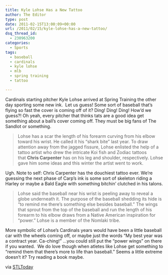 ```yaml
---
title: Kyle Lohse Has a New Tattoo
author: The Editor
type: post
date: 2011-02-15T13:00:09+00:00
url: /2011/02/15/kyle-lohse-has-a-new-tattoo/
dsq_thread_id:
  - 230963200
categories:
  - Sports
tags:
  - baseball
  - cardinals
  - kyle lohse
  - mlb
  - spring training
  - tattoo

---
```

[<img class="alignright size-full wp-image-8953" title="kyle_lohse_tattoo" src="http://media.punchingkitty.com/wordpress/2011/02/kyle_lohse_tattoo.jpeg?filter=resize&w=250" alt="" />][1]Cardinals starting pitcher Kyle Lohse arrived at Spring Training the other day sporting some new ink.  Let us guess! Some sort of baseball that&#8217;s flying so fast the cover is coming off of it? Ding! Ding! Ding! How&#8217;d we guess?! Oh yeah, every pitcher that thinks tats are a good idea get something about a ball&#8217;s cover coming off. They must be big fans of The Sandlot or something.

> Lohse has a scar the length of his forearm curving from his elbow toward his wrist. He called it his &#8220;shark bite&#8221; last year. To draw attention away from the jagged fissure, Lohse enlisted the help of a tattoo artist who drew the intricate Koi fish and Zodiac tattoos that **Chris Carpenter** has on his leg and shoulder, respectively. Lohse gave him some ideas and this winter the artist went to work.

Ugh. Note to self: Chris Carpenter has the douchiest tattoo ever. We&#8217;re guessing the next phase of Carp&#8217;s ink is some sort of skeleton riding a Harley or maybe a Bald Eagle with something bitchin&#8217; clutched in his talons.

> Lohse said the baseball near his wrist is peeling away to reveal a globe underneath it. The purpose of the baseball shedding its hide is &#8220;to remind me there&#8217;s something else besides baseball.&#8221; The wings that sprout from the top of the baseball and run the length of his forearm to his elbow draws from a Native American inspiration for &#8220;power.&#8221; Lohse is a member of the Nomlaki tribe.

More symbolic of Lohse&#8217;s Cardinals years would have been a little baseball car with the wheels coming off, or maybe just the words &#8220;My best year was a contract year. Ca-ching!&#8221; &#8230;you could still put the &#8220;power wings&#8221; on there if you wanted.  We do love though when atletes like Lohse get something to &#8220;remind them that there&#8217;s more to life than baseball.&#8221; Seems a little extreme doesn&#8217;t it? Try reading a book maybe.

via <a href="http://www.stltoday.com/sports/baseball/professional/article_30d7e2ca-360f-11e0-b974-00127992bc8b.html" target="_blank">STLToday</a>

 [1]: http://media.punchingkitty.com/wordpress/2011/02/kyle_lohse_tattoo.jpeg